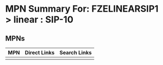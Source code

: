 



# MPN Summary For: FZELINEARSIP1 > linear : SIP-10

## MPNs
  

|MPN|Direct Links|Search Links|
| :--- | :--- | :--- |
||||

